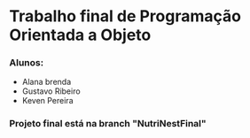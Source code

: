 # Trabalho final de Programação Orientada a Objeto

### Alunos:

* Alana brenda
* Gustavo Ribeiro
* Keven Pereira

### Projeto final está na branch "NutriNestFinal"
